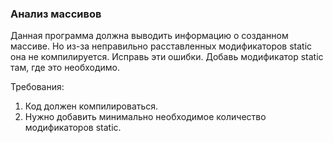 
### Анализ массивов

Данная программа должна выводить информацию о созданном массиве. Но из-за неправильно расставленных модификаторов static она не компилируется.
Исправь эти ошибки. Добавь модификатор static там, где это необходимо.


Требования:
1.	Код должен компилироваться.
2.	Нужно добавить минимально необходимое количество модификаторов static.


